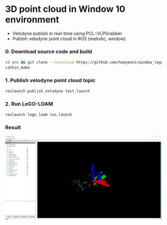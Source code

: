 # 3D point cloud in Window 10 environment

* Velodyne publish in real-time using PCL::VLPGrabber
* Publish velodyne point cloud in ROS (melodic, window)


### 0. Download source code and build 
```bash
cd src && git clone --recursive https://github.com/haeyeoni/window_lego_loam
catkin_make
```
### 1. Publish velodyne point cloud topic
```bash
roslaunch publish_velodyne test.launch
```

### 2. Run LeGO-LOAM 
```bash
roslaunch lego_loam run.launch
```

### Result
![result](result.png)  


